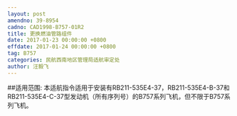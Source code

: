```yaml
---
layout: post
amendno: 39-8954
cadno: CAD1998-B757-01R2
title: 更换燃油管路组件
date: 2017-01-23 00:00:00 +0800
effdate: 2017-01-24 00:00:00 +0800
tag: B757
categories: 民航西南地区管理局适航审定处
author: 汪毅飞
---
```


##适用范围:
本适航指令适用于安装有RB211-535E4-37，RB211-535E4-B-37和RB211-535E4-C-37型发动机（所有序列号）的B757系列飞机，但不限于B757系列飞机。


